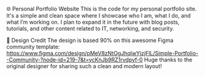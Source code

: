 🌐 Personal Portfolio Website
This is the code for my personal portfolio site. It's a simple and clean space where I showcase who I am, what I do, and what I’m working on. I plan to expand it in the future with blog posts, tutorials, and other content related to IT, networking, and security.

🎨 Design Credit
The design is based 90% on this awesome Figma community template:
https://www.figma.com/design/pMeV8zNtOgJhqlwYjzjFlL/Simple-Portfolio--Community-?node-id=219-7&t=vcKnJb9RZ1rvdpyf-0
Huge thanks to the original designer for sharing such a clean and modern layout!

